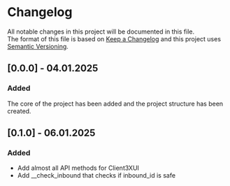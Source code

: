 # Changelog
All notable changes in this project will be documented in this file.  
The format of this file is based on [Keep a Changelog](https://keepachangelog.com/)
and this project uses [Semantic Versioning](http://semver.org/).

## [0.0.0] - 04.01.2025
### Added
The core of the project has been added and the project structure has been created.

## [0.1.0] - 06.01.2025
### Added
- Add almost all API methods for Client3XUI
- Add  __check_inbound that checks if inbound_id is safe